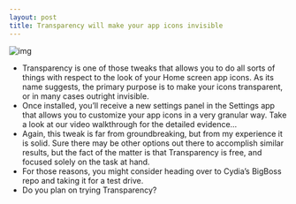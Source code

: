 ```yaml
---
layout: post
title: Transparency will make your app icons invisible
---
```

![img](http://media.idownloadblog.com/wp-content/uploads/2012/04/Transparency-Screenshot.jpg)
* Transparency is one of those tweaks that allows you to do all sorts of things with respect to the look of your Home screen app icons. As its name suggests, the primary purpose is to make your icons transparent, or in many cases outright invisible.
* Once installed, you’ll receive a new settings panel in the Settings app that allows you to customize your app icons in a very granular way. Take a look at our video walkthrough for the detailed evidence…
* Again, this tweak is far from groundbreaking, but from my experience it is solid. Sure there may be other options out there to accomplish similar results, but the fact of the matter is that Transparency is free, and focused solely on the task at hand.
* For those reasons, you might consider heading over to Cydia’s BigBoss repo and taking it for a test drive.
* Do you plan on trying Transparency?

